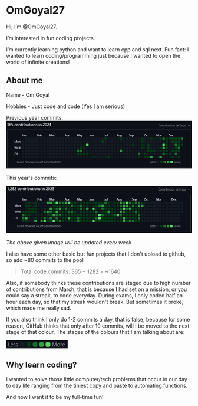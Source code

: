 # OmGoyal27

Hi, I’m @OmGoyal27.

I’m interested in fun coding projects.

I’m currently learning python and want to learn cpp and sql next.
Fun fact: I wanted to learn coding/programming just because I wanted to open the world of infinite creations!

## About me

Name - Om Goyal

Hobbies - Just code and code (Yes I am serious)

Previous year commits:
![image](images/2024-contributions.png)

This year's commits:

![image](images/2025-contributions.png)

*The above given image will be updated every week*

I also have some other basic but fun projects that I don't upload to github, so add ~80 commits to the pool

> Total code commits: 365 + 1282 = ~1640

Also, if somebody thinks these contributions are staged due to high number of contributions from March, that is because I had set on a mission, or you could say a streak, to code everyday. During exams, I only coded half an hour each day, so that my streak wouldn't break. But sometimes it broke, which made me really sad.

If you also think I only do 1-2 commits a day, that is false, because for some reason, GitHub thinks that only after 10 commits, will I be moved to the next stage of that colour. The stages of the colours that I am talking about are:


![image](images/commit-colour-representation-of-github.png)
## Why learn coding?

I wanted to solve those little computer/tech problems that occur in our day to day life ranging from the tiniest copy and paste to automating functions.

And now I want it to be my full-time fun!
